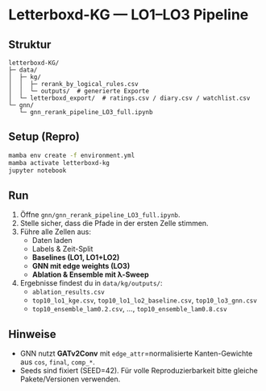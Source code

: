 # Letterboxd-KG — LO1–LO3 Pipeline

## Struktur
```
letterboxd-KG/
├─ data/
│  ├─ kg/
│  │  ├─ rerank_by_logical_rules.csv
│  │  └─ outputs/  # generierte Exporte
│  └─ letterboxd_export/  # ratings.csv / diary.csv / watchlist.csv
└─ gnn/
   └─ gnn_rerank_pipeline_LO3_full.ipynb
```

## Setup (Repro)
```bash
mamba env create -f environment.yml
mamba activate letterboxd-kg
jupyter notebook
```

## Run
1. Öffne `gnn/gnn_rerank_pipeline_LO3_full.ipynb`.
2. Stelle sicher, dass die Pfade in der ersten Zelle stimmen.
3. Führe alle Zellen aus:
   - Daten laden
   - Labels & Zeit-Split
   - **Baselines (LO1, LO1+LO2)**
   - **GNN mit edge weights (LO3)**
   - **Ablation & Ensemble mit λ-Sweep**
4. Ergebnisse findest du in `data/kg/outputs/`:
   - `ablation_results.csv`
   - `top10_lo1_kge.csv`, `top10_lo1_lo2_baseline.csv`, `top10_lo3_gnn.csv`
   - `top10_ensemble_lam0.2.csv`, ..., `top10_ensemble_lam0.8.csv`

## Hinweise
- GNN nutzt **GATv2Conv** mit `edge_attr`=normalisierte Kanten-Gewichte aus `cos`, `final`, `comp_*`.
- Seeds sind fixiert (SEED=42). Für volle Reproduzierbarkeit bitte gleiche Pakete/Versionen verwenden.

